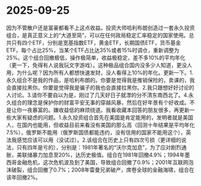 # 2025-09-25

因为不管散户还是富豪都看不上这点收益。投资大师哈利布朗创造过一套永久投资组合，是真正意义上的“大道至简”，可以在任何政局稳定汇率稳定的国家使用。总共只有四个ETF，分别是宽基指数ETF，黄金ETF，长期国债ETF，货币基金ETF。每个占比25%，当某个ETF占比达35%或者15%时调仓，重新调整为25%。这个组合回撤极低，操作极简单，收益极稳定，差不多10%的平均年化（更一下，免得有人说我玩文字游戏）。这种极品组合国内没多少人知道，更没人用，为什么呢？因为所有人都想快速发财，没人看得上10%的年化。更新一下。1.永久组合不是我的作品，是哈利布朗的。你要是觉得我是推销保险的，卖课的，我会直接拉黑你。你要是觉得我是骗子的我也会直接拉黑你。2.我只跟想好好讨论的人讨论。3.请你不要自以为是，刚过了几天好日子就漂的分不清东南西北了。4.永久组合的理念是保护你的财富平安无事的穿越风暴，然后在好年景有个好收成。不是让你一夜暴富的。嫌收益低的麻烦绕道。我看收藏本回答的朋友很多，再更新一些大家有疑虑的问题。1.永久投资组合首先在美国是肯定能用的，发明者就是美国人，在国内也能用，但收益目前来看没有美国的那么高（回测十年结果是平均年化7.5%），俄罗斯不能用（俄罗斯国债都能违约，没有信用的国家不能用这个），英法我感觉应该可以用（没试过）。2.该组合在历史上只有四次亏损（更详细的说法，只有四年是亏的），分别是：1981年著名的“沃尔克加息”，为了应对剧烈通胀，美联储暴力加息至20%，达历史极值。组合在1981年回撤4.9%；1994年墨西哥金融危机，这次危机波及到了美国，导致组合回撤了0.9%；2001年互联网泡沫破裂，组合回撤了0.7%；2008年雷曼兄弟破产，席卷全球的金融海啸，组合在该年回撤2%。
